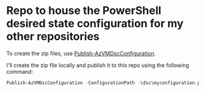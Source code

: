 # Repo to house the PowerShell desired state configuration for my other repositories
To create the zip files, use <a href="https://docs.microsoft.com/en-us/powershell/module/az.compute/publish-azvmdscconfiguration">Publish-AzVMDscConfiguration</a>.

I'll create the zip file locally and publish it to this repo using the following command:
```powershell
Publish-AzVMDscConfiguration -ConfigurationPath .\dsc\myconfiguration.ps1 -OutputArchivePath .\dsc\myconfiguration.ps1.zip
```
